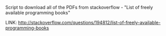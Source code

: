 Script to download all of the PDFs from stackoverflow - "List of freely available programming books"

LINK: http://stackoverflow.com/questions/194812/list-of-freely-available-programming-books